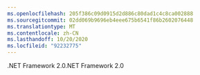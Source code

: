 ```yaml
---
ms.openlocfilehash: 205f386c09d0915d2d886c80dad1c4c8ca002888
ms.sourcegitcommit: 02dd069b9696eb4eee675b6541f86b2602076448
ms.translationtype: MT
ms.contentlocale: zh-CN
ms.lasthandoff: 10/20/2020
ms.locfileid: "92232775"
---
```

<span data-ttu-id="494e5-101">.NET Framework 2.0</span><span class="sxs-lookup"><span data-stu-id="494e5-101">.NET Framework 2.0</span></span>